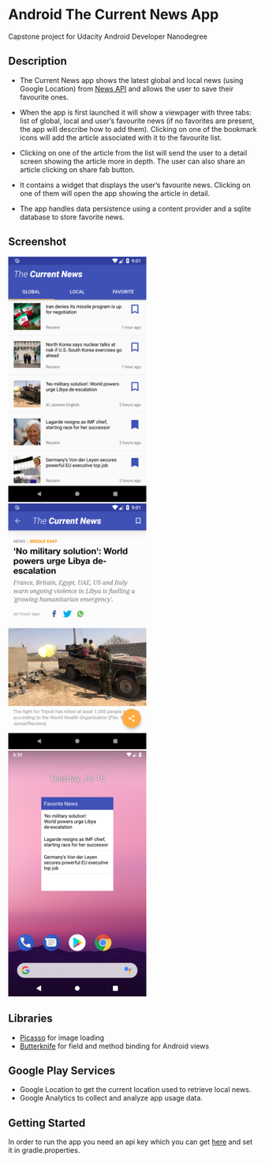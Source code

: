 # Android The Current News App
Capstone project for Udacity Android Developer Nanodegree
## Description
- The Current News app shows the latest global and local news (using Google Location) from <a href="https://newsapi.org" target="_blank">News API</a> and allows the user to save their favourite ones.

- When the app is first launched it will show a viewpager with three tabs: list of global, local and user’s favourite news (if no favorites are present, the app will describe how to add them). Clicking on one of the bookmark icons will add the article associated with it to the favourite list.
- Clicking on one of the article from the list will send the user to a detail screen showing the article more in depth. The user can also share an article clicking on share fab button.
-	It  contains a widget that displays the user’s favourite news. Clicking on one of them will open the app showing the article in detail.
-	The app handles data persistence using a content provider and a sqlite database to store favorite news.
## Screenshot
<img src="https://github.com/simoneconigliaro/android_the_current_news/blob/master/Screenshot_1563307305.png" width="280"/> <img src="https://github.com/simoneconigliaro/android_the_current_news/blob/master/Screenshot_1563307317.png" width="280"/> <img src="https://github.com/simoneconigliaro/android_the_current_news/blob/master/Screenshot_1563305958.png" width="280"/>

## Libraries
- [Picasso](http://square.github.io/picasso/) for image loading
- [Butterknife](https://jakewharton.github.io/butterknife/) for field and method binding for Android views

## Google Play Services
- Google Location to get the current location used to retrieve local news.
- Google Analytics to collect and analyze app usage data.

## Getting Started
In order to run the app you need an api key which you can get <a href="https://newsapi.org/register" target="_blank">here</a> and set it in gradle.properties.
